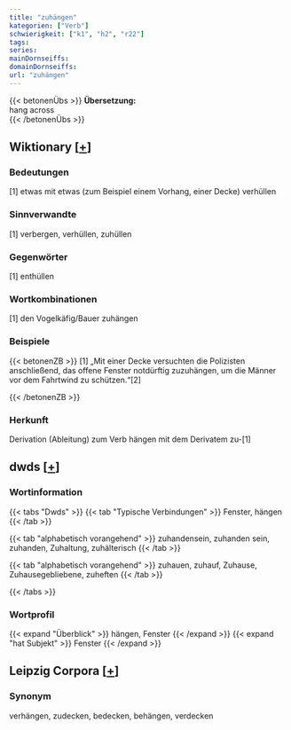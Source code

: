```yaml
---
title: "zuhängen"
kategorien: ["Verb"]
schwierigkeit: ["k1", "h2", "r22"]
tags:
series:
mainDornseiffs:
domainDornseiffs:
url: "zuhängen"
---
```


{{< betonenÜbs >}}
**Übersetzung:**  
hang across  
{{< /betonenÜbs >}}

## Wiktionary [[+](https://de.wiktionary.org/wiki/zuhängen)]

### Bedeutungen
[1] etwas mit etwas (zum Beispiel einem Vorhang, einer Decke) verhüllen  

### Sinnverwandte
[1] verbergen, verhüllen, zuhüllen  

### Gegenwörter
[1] enthüllen  

### Wortkombinationen
[1] den Vogelkäfig/Bauer zuhängen  

### Beispiele
{{< betonenZB >}}
[1] „Mit einer Decke versuchten die Polizisten anschließend, das offene Fenster notdürftig zuzuhängen, um die Männer vor dem Fahrtwind zu schützen.“[2]  

{{< /betonenZB >}}
### Herkunft
Derivation (Ableitung) zum Verb hängen mit dem Derivatem zu-[1]  



## dwds [[+](https://www.dwds.de/wb/zuhängen)]

### Wortinformation
{{< tabs "Dwds" >}}
{{< tab "Typische Verbindungen" >}}
Fenster, hängen
{{< /tab >}}

{{< tab "alphabetisch vorangehend" >}}
zuhandensein, zuhanden sein, zuhanden, Zuhaltung, zuhälterisch
{{< /tab >}}

{{< tab "alphabetisch vorangehend" >}}
zuhauen, zuhauf, Zuhause, Zuhausegebliebene, zuheften
{{< /tab >}}

{{< /tabs >}}

### Wortprofil
{{< expand "Überblick" >}} hängen, Fenster {{< /expand >}}
{{< expand "hat Subjekt" >}} Fenster {{< /expand >}}

## Leipzig Corpora [[+](https://corpora.uni-leipzig.de/en/res?word=zuhängen&corpusId=deu_newscrawl-public_2018)]


### Synonym
verhängen, zudecken, bedecken, behängen, verdecken

